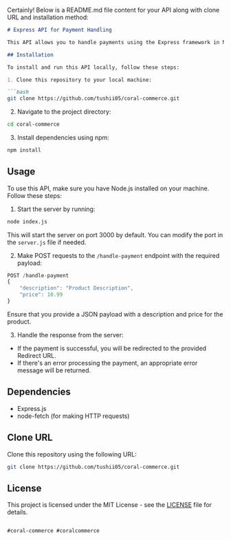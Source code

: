 Certainly! Below is a README.md file content for your API along with clone URL and installation method:

```markdown
# Express API for Payment Handling

This API allows you to handle payments using the Express framework in Node.js. It facilitates processing coral-commerce payments through an external service and handling the response accordingly.

## Installation

To install and run this API locally, follow these steps:

1. Clone this repository to your local machine:

```bash
git clone https://github.com/tushii05/coral-commerce.git
```

2. Navigate to the project directory:

```bash
cd coral-commerce
```

3. Install dependencies using npm:

```bash
npm install
```

## Usage

To use this API, make sure you have Node.js installed on your machine. Follow these steps:

1. Start the server by running:

```bash
node index.js
```

This will start the server on port 3000 by default. You can modify the port in the `server.js` file if needed.

2. Make POST requests to the `/handle-payment` endpoint with the required payload:

```javascript
POST /handle-payment
{
    "description": "Product Description",
    "price": 10.99
}
```

Ensure that you provide a JSON payload with a description and price for the product.

3. Handle the response from the server:

- If the payment is successful, you will be redirected to the provided Redirect URL.
- If there's an error processing the payment, an appropriate error message will be returned.

## Dependencies

- Express.js
- node-fetch (for making HTTP requests)

## Clone URL

Clone this repository using the following URL:

```bash
git clone https://github.com/tushii05/coral-commerce.git
```

## License
This project is licensed under the MIT License - see the [LICENSE](LICENSE) file for details.
```

#coral-commerce #coralcommerce

